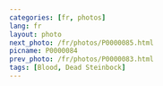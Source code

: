 ```yaml
---
categories: [fr, photos]
lang: fr
layout: photo
next_photo: /fr/photos/P0000085.html
picname: P0000084
prev_photo: /fr/photos/P0000083.html
tags: [Blood, Dead Steinbock]
---
```

